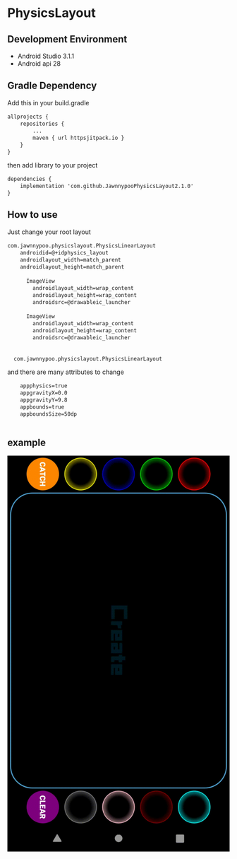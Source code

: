 # PhysicsLayout

## Development Environment

- Android Studio 3.1.1
- Android api 28


## Gradle Dependency

Add this in your build.gradle
```
allprojects {
	repositories {
		...
		maven { url httpsjitpack.io }
	}
}
```
then add library to your project
```
dependencies {
    implementation 'com.github.JawnnypooPhysicsLayout2.1.0'
}
```

## How to use

Just change your root layout

```
com.jawnnypoo.physicslayout.PhysicsLinearLayout
    androidid=@+idphysics_layout
    androidlayout_width=match_parent
    androidlayout_height=match_parent
            
      ImageView
        androidlayout_width=wrap_content
        androidlayout_height=wrap_content
        androidsrc=@drawableic_launcher

      ImageView
        androidlayout_width=wrap_content
        androidlayout_height=wrap_content
        androidsrc=@drawableic_launcher

     
  com.jawnnypoo.physicslayout.PhysicsLinearLayout
 ```
and there are many attributes to change
```
    appphysics=true
    appgravityX=0.0
    appgravityY=9.8
    appbounds=true
    appboundsSize=50dp
    
 ```
 ## example
 
 ![](./gif/show.gif)
